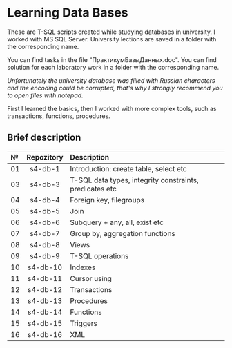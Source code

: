 # Learning Data Bases
These are T-SQL scripts created while studying databases in university. I worked with MS SQL Server. University lections are saved in a folder with the corresponding name.

You can find tasks in the file "ПрактикумБазыДанных.doc". You can find solution for each laboratory work in a folder with the corresponding name. 

_*Unfortunately the university database was filled with Russian characters and the encoding could be corrupted, that's why I strongly recommend you to open files with notepad.*_ 

First I learned the basics, then I worked with more complex tools, such as transactions, functions, procedures.

## Brief description

№ | Repozitory | Description | 
:-|:--------:|:------------|
01| s4-db-1 | Introduction: create table, select etc |
03| s4-db-3 | T-SQL data types, integrity constraints, predicates etc | 
04| s4-db-4 | Foreign key, filegroups | 
05| s4-db-5 | Join |
06| s4-db-6 | Subquery + any, all, exist etc |
07| s4-db-7 | Group by, aggregation functions |
08| s4-db-8 | Views |
09| s4-db-9 | T-SQL operations |
10| s4-db-10 | Indexes |
11| s4-db-11 | Cursor using |
12| s4-db-12 | Transactions |
13| s4-db-13 | Procedures |
14| s4-db-14 | Functions |
15| s4-db-15 | Triggers |
16| s4-db-16 | XML |
